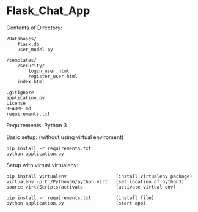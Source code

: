 # Flask_Chat_App

Contents of Directory:

	/Databases/
		flask.db
		user_model.py

	/templates/
		/security/
			login_user.html
			register_user.html
		index.html

	.gitignore
	application.py
	License
	README.md
	requirements.txt


Requirements:
	Python 3


Basic setup: (without using virtual enviroment)

	pip install -r requirements.txt
	python application.py



Setup with virtual virtualenv:

	pip install virtualenv					(install virtualenv package)
	virtualenv -p C:/Python36/python virt 	(set location of python3)
	source virt/Scripts/activate			(activate virtual env)

	pip install -r requirements.txt 		(install file)
	python application.py 					(start app)